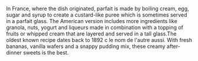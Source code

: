  In France, where the dish originated, parfait is made by boiling cream, egg, sugar and syrup to create a custard-like puree which is sometimes served in a parfait glass. The American version includes more ingredients like granola, nuts, yogurt and liqueurs made in combination with a topping of fruits or whipped cream that are layered and served in a tall glass.The oldest known recipe dates back to 1892 c le nom de l'autre aussi.
 With fresh bananas, vanilla wafers and a snappy pudding mix, these creamy after-dinner sweets is the best.